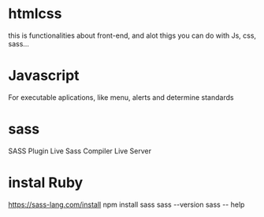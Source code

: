 # htmlcss
this is functionalities about front-end, and alot thigs you can do with Js, css, sass...

# Javascript
For executable aplications, like menu, alerts and determine standards

# sass
SASS Plugin
Live Sass Compiler
Live Server

# instal Ruby
https://sass-lang.com/install                                                                                                                                                        npm install sass                                                                                                                                                                    sass --version                                                                                                                                                                      sass -- help
